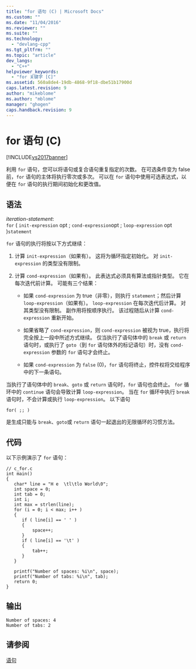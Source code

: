 ```yaml
---
title: "for 语句 (C) | Microsoft Docs"
ms.custom: ""
ms.date: "11/04/2016"
ms.reviewer: ""
ms.suite: ""
ms.technology: 
  - "devlang-cpp"
ms.tgt_pltfrm: ""
ms.topic: "article"
dev_langs: 
  - "C++"
helpviewer_keywords: 
  - "for 关键字 [C]"
ms.assetid: 560a8de4-19db-4868-9f18-dbe51b17900d
caps.latest.revision: 9
author: "mikeblome"
ms.author: "mblome"
manager: "ghogen"
caps.handback.revision: 9
---
```

# for 语句 (C)
[!INCLUDE[vs2017banner](../assembler/inline/includes/vs2017banner.md)]

利用 `for` 语句，您可以将语句或复合语句重复指定的次数。  在可选条件变为 false 前，`for` 语句的主体将执行零次或多次。  可以在 `for` 语句中使用可选表达式，以便在 `for` 语句的执行期间初始化和更改值。  
  
## 语法  
 *iteration\-statement*:  
 `for` \( `init-expression` opt ; `cond-expression`opt ; `loop-expression` opt \)`statement`  
  
 `for` 语句的执行将按以下方式继续：  
  
1.  计算 `init-expression`（如果有）。  这将为循环指定初始化。  对 `init-expression` 的类型没有限制。  
  
2.  计算 `cond-expression`（如果有）。  此表达式必须具有算法或指针类型。  它在每次迭代前计算。  可能有三个结果：  
  
    -   如果 `cond-expression` 为 true（非零），则执行 `statement`；然后计算 `loop-expression`（如果有）。  `loop-expression` 在每次迭代后计算。  对其类型没有限制。  副作用将按顺序执行。  该过程随后从计算 `cond-expression` 重新开始。  
  
    -   如果省略了 `cond-expression`，则 `cond-expression` 被视为 true，执行将完全按上一段中所述方式继续。  仅当执行了语句体中的 `break` 或 `return` 语句时，或执行了 `goto`（到 `for` 语句体外的标记语句）时，没有 `cond-expression` 参数的 `for` 语句才会终止。  
  
    -   如果 `cond-expression` 为 `false` \(0\)，`for` 语句将终止，控件权将交给程序中的下一条语句。  
  
 当执行了语句体中的 `break`、`goto` 或 `return` 语句时，`for` 语句也会终止。  `for` 循环中的 `continue` 语句会导致计算 `loop-expression`。  当在 `for` 循环中执行 `break` 语句时，不会计算或执行 `loop-expression`。  以下语句  
  
```  
for( ;; )  
```  
  
 是生成只能与 `break`、`goto`或 `return` 语句一起退出的无限循环的习惯方法。  
  
## 代码  
 以下示例演示了 `for` 语句：  
  
```  
// c_for.c  
int main()  
{  
   char* line = "H e  \tl\tlo World\0";  
   int space = 0;  
   int tab = 0;  
   int i;  
   int max = strlen(line);  
   for (i = 0; i < max; i++ )   
   {  
      if ( line[i] == ' ' )  
      {  
          space++;  
      }  
      if ( line[i] == '\t' )  
      {  
          tab++;  
      }  
   }  
  
   printf("Number of spaces: %i\n", space);  
   printf("Number of tabs: %i\n", tab);  
   return 0;  
}  
```  
  
## 输出  
  
```  
Number of spaces: 4  
Number of tabs: 2  
```  
  
## 请参阅  
 [语句](../c-language/statements-c.md)